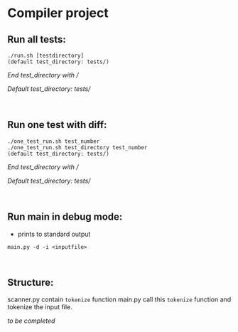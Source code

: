 # Compiler project

## Run all tests:
```
./run.sh [testdirectory]
(default test_directory: tests/)
```
*End test_directory with /*

*Default test_directory: tests/*

 &nbsp;


## Run one test with diff:

```
./one_test_run.sh test_number 
./one_test_run.sh test_directory test_number
(default test_directory: tests/)
```
*End test_directory with /*

*Default test_directory: tests/*

&nbsp;

## Run main in debug mode:
- prints to standard output
```
main.py -d -i <inputfile>
```

&nbsp;

## Structure:

scanner.py contain `tokenize` function
main.py call this `tokenize` function and tokenize the input file.

*to be completed*